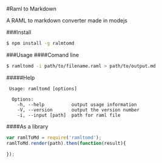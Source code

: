 #Raml to Markdown

A RAML to markdown converter made in modejs

###Install
```sh
$ npm install -g ralmtomd
```

###Usage
####Comand line

```sh
$ ramltomd -i path/to/filename.raml > path/to/output.md
```
#####Help

```
 Usage: ramltomd [options]

  Options:
    -h, --help          output usage information
    -V, --version       output the version number
    -i, --input [path]  path for raml file
```
####As a library

```javascript
var ramlToMd = require('ramltomd');
ramlToMd.render(path).then(function(result){
	
});
```